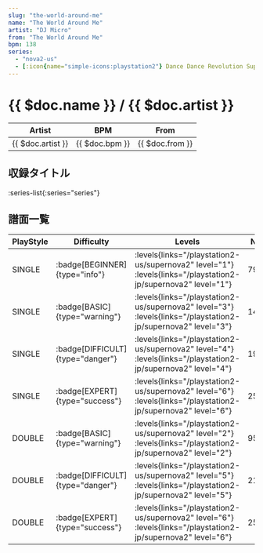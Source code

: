 ```yaml
---
slug: "the-world-around-me"
name: "The World Around Me"
artist: "DJ Micro"
from: "The World Around Me"
bpm: 138
series:
  - "nova2-us"
  - [:icon{name="simple-icons:playstation2"} Dance Dance Revolution SuperNOVA2 :icon{name="flag:jp-4x3"}](/playstation2-jp/supernova2)
---
```


# {{ $doc.name }} / {{ $doc.artist }}

|Artist|BPM|From|
|------|---|----|
|{{ $doc.artist }}|{{ $doc.bpm }}|{{ $doc.from }}|

## 収録タイトル

:series-list{:series="series"}

## 譜面一覧

|PlayStyle|Difficulty|Levels|Notes|Movie|
|---------|----------|------|-----|-----|
|SINGLE| :badge[BEGINNER]{type="info"}| :levels{links="/playstation2-us/supernova2" level="1"}  :levels{links="/playstation2-jp/supernova2" level="1"}|79/2||
|SINGLE| :badge[BASIC]{type="warning"}| :levels{links="/playstation2-us/supernova2" level="3"}  :levels{links="/playstation2-jp/supernova2" level="3"}|144/8||
|SINGLE| :badge[DIFFICULT]{type="danger"}| :levels{links="/playstation2-us/supernova2" level="4"}  :levels{links="/playstation2-jp/supernova2" level="4"}|193/7||
|SINGLE| :badge[EXPERT]{type="success"}| :levels{links="/playstation2-us/supernova2" level="6"}  :levels{links="/playstation2-jp/supernova2" level="6"}|257/8||
|DOUBLE| :badge[BASIC]{type="warning"}| :levels{links="/playstation2-us/supernova2" level="2"}  :levels{links="/playstation2-jp/supernova2" level="2"}|95/0||
|DOUBLE| :badge[DIFFICULT]{type="danger"}| :levels{links="/playstation2-us/supernova2" level="5"}  :levels{links="/playstation2-jp/supernova2" level="5"}|217/23||
|DOUBLE| :badge[EXPERT]{type="success"}| :levels{links="/playstation2-us/supernova2" level="6"}  :levels{links="/playstation2-jp/supernova2" level="6"}|257/7||

